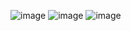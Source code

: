 ![image](https://github.com/user-attachments/assets/c02d44e3-5dcc-47d3-90f3-e6f63d82f883)
![image](https://github.com/user-attachments/assets/f7c2feaf-e497-441e-a266-9805549eb1f6)
![image](https://github.com/user-attachments/assets/986b872e-55ea-40c5-affb-d8ea6e2d71f1)
